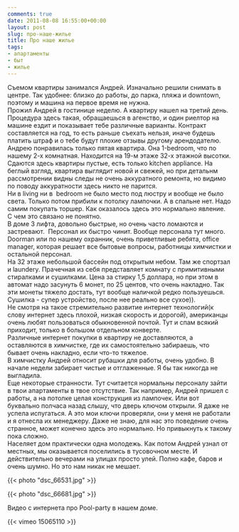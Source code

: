 ```yaml
---
comments: true
date: 2011-08-08 16:55:00+00:00
layout: post
slug: про-наше-жилье
title: Про наше жилье
tags:
- апартаменты
- быт
- жилье
---
```


Съемом квартиры занимался Андрей. Изначально решили снимать в центре. Так удобнее: близко до работы, до парка, пляжа и downtown, поэтому и машина на первое время не нужна.  
Прожил Андрей в гостинице неделю. А квартиру нашел на третий день. Процедура здесь такая, обращаешься в агенство, и один риелтор на машине ездит и показывает тебе различные варианты. Контракт составляется на год, то есть раньше съехать нельзя, иначе будешь платить штраф и о тебе будут плохие отзывы другому арендодателю.  
Андрею понравилась только пятая квартира. Она 1-bedroom, что по нашему 2-х комнатная. Находится на 19-м этаже 32-х этажной высотки. Сдаются здесь квартиры пустые, есть только kitchen appliance. На беглый взгляд, квартира выглядит новой и свежей, но при детальнм рассмотрении видны следы не очень аккуратного ремонта, но видимо по поводу аккуратности здесь никто не парится.  
Ни в living ни в  bedroom не было место под люстру и вообще не было света. Только потом прибили к потолку лампочки. А в спальне нет. Надо самим покупать торшер. Как оказалось здесь это нормально явление. С чем это связано не понятно.  
В доме 3 лифта, довольно быстрые, но очень часто ломаются и застревают.  Персонал их быстро чинит. Вообще персонала тут много. Doorman или по нашему охранник, очень приветливые ребята, office manager, которая решает все бытовые вопросы, работницы химчистки и остальной персонал.  
На 32 этаже небольшой бассейн под открытым небом. Там же спортзал и laundery. Прачечная из себя представляет комнату с примитивными стиралками и сушилками. Цена за стирку 1,5 доллара, но при этом в автомат надо засунуть 6 монет, по 25 центов, что очень накладно. Так эти монеты тяжело достать, тут вообще наличкой редко пользуешься.
Сушилка - супер устройство, после нее реально все сухое)).  
Не смотря на такое стремительно развитие интернет технологий(к слову интернет здесь плохой, низкая скорость и дорогой), американцы очень любят пользоваться обыкновенной почтой. Тут и спам всякий приходит, только в большом отдельном конверте.  
Различные интернет покупки в квартиру не доставляются, а оставляются в химчистке, где их самостоятельно забираешь, что бывает очень накладно, если что-то тяжелое.  
В химчистку Андрей относит рубашки для работы, очень удобно. В начале недели забирает чистые и отглаженные. Я бы так никогда не выгладила.  
Еще некоторые странности. Тут считается нормальны персоналу зайти в твои апартаменты в твое отсутствие. Так например, Андрей пришел с работы, а на потолке целая конструкция из лампочек. Или вот буквально полчаса назад слышу, что дверь ключом открыли. Я даже не успела испугаться. А это мои ключи проверяли, они у меня не работали и я отнесла их менеджеру. Даже не знаю, для нас это поведение очень странное, может конечно здесь это нормально. Но привыкнуть к такому пока сложно.  
Населяет дом практически одна молодежь. Как потом Андрей узнал от местных, мы оказывается поселились в тусовочном месте. И действительно вечерами на улицах просто улей. Полно кафе, баров и очень шумно. Но это нам никак не мешает.    


{{< photo "dsc_66531.jpg" >}}

{{< photo "dsc_66681.jpg" >}}


Видео с интернета про Pool-party в нашем доме.

{{< vimeo 15065110 >}}
